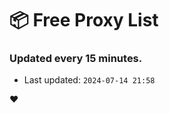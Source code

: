 # :package: Free Proxy List
### Updated every 15 minutes.

- Last updated: `2024-07-14 21:58`

:heart:
